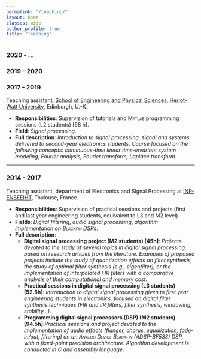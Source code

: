```yaml
---
permalink: "/teaching/"
layout: home
classes: wide
author_profile: true
title: "Teaching"
---
```

### 2020 - ...

### 2019 - 2020

### 2017 - 2019

Teaching assistant, <a href="https://www.hw.ac.uk/schools/engineering-physical-sciences.htm">School of Engineering and Physical Sciences, Heriot-Watt University</a>, Edinburgh, U.-K.  

- **Responsibilities**: Supervision of tutorials and <span style="font-variant: small-caps">Matlab</span> programming sessions (L2 students) [68 h].  
- **Field**: *Signal processing*.  
- **Full description**: *Introduction to signal processing, signal and systems delivered to second-year electronics students. Course focused on the following concepts: continuous-time linear time-invariant system modeling, Fourier analysis, Fourier transform, Laplace transform.*

---

### 2014 - 2017

Teaching assistant, department of Electronics and Signal Processing at <a href="http://www.enseeiht.fr/en/index.html">INP-ENSEEIHT</a>, Toulouse, France.

- **Responsibilities**: Supervision of practical sessions and projects (first and last year engineering students, equivalent to L3 and M2 level).  
- **Fields**: *Digital filtering*, *audio signal processing*, *algorithm implementation on <span style="font-variant: small-caps">Blackfin</span> DSPs*.  
- **Full description**:  
  - **Digital signal processing project (M2 students) [45h]**: *Projects devoted to the study of several topics in digital signal processing, based on research articles from the literature. Examples of proposed projects include the study of quantization effects on filter synthesis, the study of optimal filter synthesis (e.g., eigenfilter), or the implementation of interpolated FIR filters with a comparative analysis of their computational and memory cost.*  
  - **Practical sessions in digital signal processing (L3 students) [52.5h]**: *Introduction to digital signal processing given to first year engineering students in electronics, focused on digital filter synthesis techniques (FIR and IIR filters, filter synthesis, windowing, stability...).*  
  - **Programming digital signal processors (DSP) (M2 students) [94.5h]**:*Practical sessions and project devoted to the implementation of audio effects (flanger, chorus, equalization, fade-in/out, filtering) on an <span style="font-variant: small-caps">Analog Device Blackfin</span> (ADSP-BF533) DSP, with a fixed-point precision architecture. Algorithm development is conducted in C and assembly language.*
